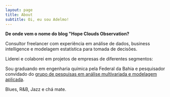 ```yaml
---
layout: page
title: About
subtitle: Oi, eu sou Adelmo!
---
```


<span class="fa fa-question-circle about-icon"></span><strong>De onde vem o nome do blog "Hope Clouds Observation?</strong>

<span class="fa fa-briefcase about-icon"></span>  Consultor freelancer com experiência em análise de dados, business intelligence e modelagem estatística para tomada de decisões.

<span class="fa fa-building about-icon"></span>  Liderei e colaborei em projetos de empresas de diferentes segmentos:

<span class="fa fa-graduation-cap about-icon"></span> Sou graduando em engenharia química pela Federal da Bahia e pesquisador convidado do [grupo de pesquisas em análise multivariada e modelagem aplicada](gamma.ufba.br).

<span class="fa fa-heart about-icon"></span> Blues, R&B, Jazz e chá mate.